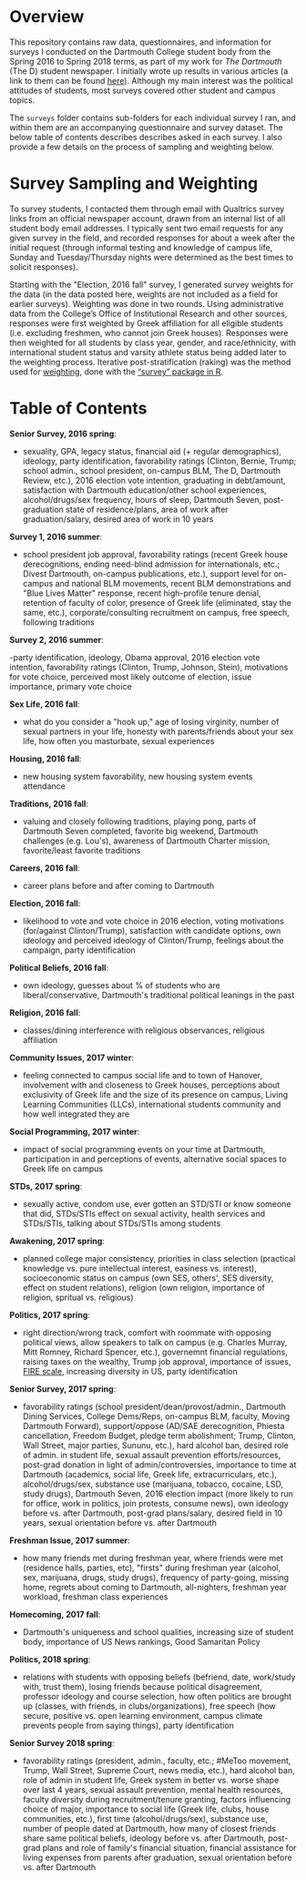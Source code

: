 # Overview

This repository contains raw data, questionnaires, and information for surveys I conducted on the Dartmouth College student body from the Spring 2016 to Spring 2018 terms, as part of my work for _The Dartmouth_ (The D) student newspaper. I initially wrote up results in various articles (a link to them can be found [here](https://www.thedartmouth.com/search?a=1&o=date&ty=article&au=Alexander+Agadjanian)). Although my main interest was the political attitudes of students, most surveys covered other student and campus topics.

The `surveys` folder contains sub-folders for each individual survey I ran, and within them are an accompanying questionnaire and survey dataset. The below table of contents describes describes asked in each survey. I also provide a few details on the process of sampling and weighting below.

# Survey Sampling and Weighting

To survey students, I contacted them through email with Qualtrics survey links from an official newspaper account, drawn from an internal list of all student body email addresses. I typically sent two email requests for any given survey in the field, and recorded responses for about a week after the initial request (through informal testing and knowledge of campus life, Sunday and Tuesday/Thursday nights were determined as the best times to solicit responses).

Starting with the "Election, 2016 fall" survey, I generated survey weights for the data (in the data posted here, weights are not included as a field for earlier surveys). Weighting was done in two rounds. Using administrative data from the College’s Office of Institutional Research and other sources, responses were first weighted by Greek affiliation for all eligible students (i.e. excluding freshmen, who cannot join Greek houses). Responses were then weighted for all students by class year, gender, and race/ethnicity, with international student status and varsity athlete status being added later to the weighting process. Iterative post-stratification (raking) was the method used for [weighting](http://www.miacosta.com/blog/creatingpost-stratificationweightsinr), done with the [“survey” package in R](https://cran.r-project.org/web/packages/survey/survey.pdf).

# Table of Contents
**Senior Survey, 2016 spring**:

- sexuality, GPA, legacy status, financial aid (+ regular demographics), ideology, party identification, favorability ratings (Clinton, Bernie, Trump; school admin., school president, on-campus BLM, The D, Dartmouth Review, etc.), 2016 election vote intention, graduating in debt/amount, satisfaction with Dartmouth education/other school experiences, alcohol/drugs/sex frequency, hours of sleep, Dartmouth Seven, post-graduation state of residence/plans, area of work after graduation/salary, desired area of work in 10 years
 
**Survey 1, 2016 summer**: 

- school president job approval, favorability ratings (recent Greek house derecognitions, ending need-blind admission for internationals, etc.; Divest Dartmouth, on-campus publications, etc.), support level for on-campus and national BLM movements, recent BLM demonstrations and "Blue Lives Matter" response, recent high-profile tenure denial, retention of faculty of color, presence of Greek life (eliminated, stay the same, etc.), corporate/consulting recruitment on campus, free speech, following traditions

**Survey 2, 2016 summer**:

-party identification, ideology, Obama approval, 2016 election vote intention, favorability ratings (Clinton, Trump, Johnson, Stein), motivations for vote choice, perceived most likely outcome of election, issue importance, primary vote choice

**Sex Life, 2016 fall**:

- what do you consider a "hook up," age of losing virginity, number of sexual partners in your life, honesty with parents/friends about your sex life, how often you masturbate, sexual experiences

**Housing, 2016 fall**: 

- new housing system favorability, new housing system events attendance

**Traditions, 2016 fall**: 

- valuing and closely following traditions, playing pong, parts of Dartmouth Seven completed, favorite big weekend, Dartmouth challenges (e.g. Lou's), awareness of Dartmouth Charter mission, favorite/least favorite traditions

**Careers, 2016 fall**: 

- career plans before and after coming to Dartmouth

**Election, 2016 fall**: 

- likelihood to vote and vote choice in 2016 election, voting motivations (for/against Clinton/Trump), satisfaction with candidate options, own ideology and perceived ideology of Clinton/Trump, feelings about the campaign, party identification

**Political Beliefs, 2016 fall**: 

- own ideology, guesses about % of students who are liberal/conservative, Dartmouth's traditional political leanings in the past

**Religion, 2016 fall**: 

- classes/dining interference with religious observances, religious affiliation

**Community Issues, 2017 winter**: 

- feeling connected to campus social life and to town of Hanover, involvement with and closeness to Greek houses, perceptions about exclusivity of Greek life and the size of its presence on campus, Living Learning Communities (LLCs), international students community and how well integrated they are

**Social Programming, 2017 winter**: 

- impact of social programming events on your time at Dartmouth, participation in and perceptions of events, alternative social spaces to Greek life on campus

**STDs, 2017 spring**: 

- sexually active, condom use, ever gotten an STD/STI or know someone that did, STDs/STIs effect on sexual activity, health services and STDs/STIs, talking about STDs/STIs among students

**Awakening, 2017 spring**: 

- planned college major consistency, priorities in class selection (practical knowledge vs. pure intellectual interest, easiness vs. interest), socioeconomic status on campus (own SES, others', SES diversity, effect on student relations), religion (own religion, importance of religion, spritual vs. religious)

**Politics, 2017 spring**: 

- right direction/wrong track, comfort with roommate with opposing political views, allow speakers to talk on campus (e.g. Charles Murray, Mitt Romney, Richard Spencer, etc.), governemnt financial regulations, raising taxes on the wealthy, Trump job approval, importance of issues, [FIRE scale](https://www.christopherdesante.com/wp-content/uploads/2018/08/dsFIREapsa18.pdf), increasing diversity in US, party identification

**Senior Survey, 2017 spring**: 

- favorability ratings (school president/dean/provost/admin., Dartmouth Dining Services, College Dems/Reps, on-campus BLM, faculty, Moving Dartmouth Forward), support/oppose (AD/SAE derecognition, Phiesta cancellation, Freedom Budget, pledge term abolishment; Trump, Clinton, Wall Street, major parties, Sununu, etc.), hard alcohol ban, desired role of admin. in student life, sexual assault prevention efforts/resources, post-grad donation in light of admin/controversies, importance to time at Dartmouth (academics, social life, Greek life, extracurriculars, etc.), alcohol/drugs/sex, substance use (marijuana, tobacco, cocaine, LSD, study drugs), Dartmouth Seven, 2016 election impact (more likely to run for office, work in politics, join protests, consume news), own ideology before vs. after Dartmouth, post-grad plans/salary, desired field in 10 years, sexual orientation before vs. after Dartmouth

**Freshman Issue, 2017 summer**: 

- how many friends met during freshman year, where friends were met (residence halls, parties, etc), "firsts" during freshman year (alcohol, sex, marijuana, drugs, study drugs), frequency of party-going, missing home, regrets about coming to Dartmouth, all-nighters, freshman year workload, freshman class experiences

**Homecoming, 2017 fall**: 

- Dartmouth's uniqueness and school qualities, increasing size of student body, importance of US News rankings, Good Samaritan Policy

**Politics, 2018 spring**: 

- relations with students with opposing beliefs (befriend, date, work/study with, trust them), losing friends because political disagreement, professor ideology and course selection, how often politics are brought up (classes, with friends, in clubs/organizations), free speech (how secure, positive vs. open learning environment, campus climate prevents people from saying things), party identification

**Senior Survey 2018 spring**: 

- favorability ratings (president, admin., faculty, etc.; #MeToo movement, Trump, Wall Street, Supreme Court, news media, etc.), hard alcohol ban, role of admin in student life, Greek system in better vs. worse shape over last 4 years, sexual assault prevention, mental health resources, faculty diversity during recruitment/tenure granting, factors influencing choice of major, importance to social life (Greek life, clubs, house communities, etc.), first time (alcohol/drugs/sex), substance use, number of people dated at Dartmouth, how many of closest friends share same political beliefs, ideology before vs. after Dartmouth, post-grad plans and role of family's financial situation, financial assistance for living expenses from parents after graduation, sexual orientation before vs. after Dartmouth